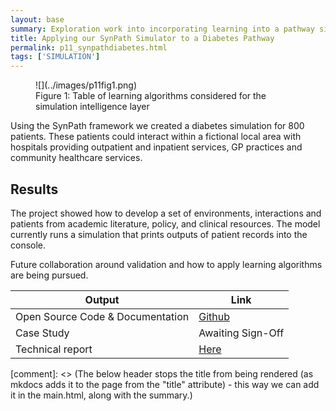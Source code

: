 ```yaml
---
layout: base
summary: Exploration work into incorporating learning into a pathway simulator for diabetes.  This work has fed our current SynPathGo project to create synthetic patient pathways and a foundation for agent based modelling in the NHS.
title: Applying our SynPath Simulator to a Diabetes Pathway
permalink: p11_synpathdiabetes.html
tags: ['SIMULATION']
---
```


<figure markdown>
![](../images/p11fig1.png)
<figcaption>Figure 1: Table of learning algorithms considered for the simulation intelligence layer </figcaption>
</figure>

Using the SynPath framework we created a diabetes simulation for 800 patients.  These patients could interact within a fictional local area with hospitals providing outpatient and inpatient services, GP practices and community healthcare services.

## Results

The project showed how to develop a set of environments, interactions and patients from academic literature, policy, and clinical resources. The model currently runs a simulation that prints outputs of patient records into the console.

Future collaboration around validation and how to apply learning algorithms are being pursued.

| Output | Link |
| ---- | ---- |
| Open Source Code & Documentation | [Github](https://github.com/nhsx/SynPath_Diabetes) |
| Case Study | Awaiting Sign-Off |
| Technical report | [Here](https://github.com/nhsx/SynPath_Diabetes/blob/main/t2dm/reports/Technical%20Report%20(SynPath%20Diabetes)%20v1.pdf) |

[comment]: <> (The below header stops the title from being rendered (as mkdocs adds it to the page from the "title" attribute) - this way we can add it in the main.html, along with the summary.)
#
